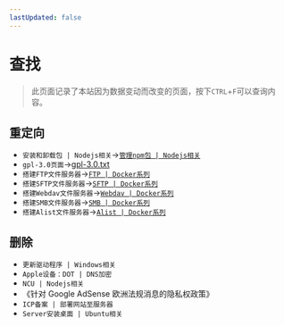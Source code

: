 ```yaml
---
lastUpdated: false
---
```


# 查找

> 此页面记录了本站因为数据变动而改变的页面，按下```CTRL```+```F```可以查询内容。

## 重定向

- ```安装和卸载包 | Nodejs相关```->[```管理npm包 | Nodejs相关```](/Nodejs/管理npm包)
- ```gpl-3.0页面```->[gpl-3.0.txt](/gpl-3.0.txt)
- ```搭建FTP文件服务器```->[```FTP | Docker系列```](/DockerSeries/FTP)
- ```搭建SFTP文件服务器```->[```SFTP | Docker系列```](/DockerSeries/SFTP)
- ```搭建Webdav文件服务器```->[```Webdav | Docker系列```](/DockerSeries/Webdav)
- ```搭建SMB文件服务器```->[```SMB | Docker系列```](/DockerSeries/SMB)
- ```搭建Alist文件服务器```->[```Alist | Docker系列```](/DockerSeries/Alist)

## 删除

- ```更新驱动程序 | Windows相关```
- ```Apple设备：DOT | DNS加密```
- ```NCU | Nodejs相关```
- 《针对 Google AdSense 欧洲法规消息的隐私权政策》
- ```ICP备案 | 部署网站至服务器```
- ```Server安装桌面 | Ubuntu相关```